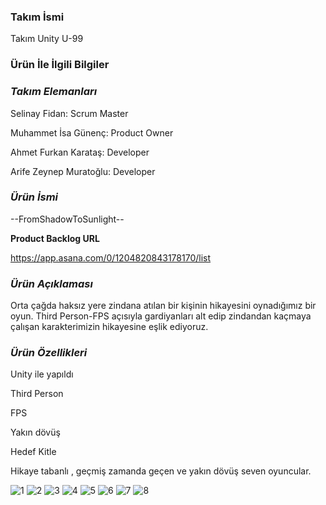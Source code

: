 ### **Takım İsmi**

Takım Unity U-99

### **Ürün İle İlgili Bilgiler**

### _**Takım Elemanları**_

Selinay Fidan: Scrum Master

Muhammet İsa Günenç: Product Owner

Ahmet Furkan Karataş: Developer

Arife Zeynep Muratoğlu: Developer

### _**Ürün İsmi**_

--FromShadowToSunlight--

**Product Backlog URL**

https://app.asana.com/0/1204820843178170/list

### _**Ürün Açıklaması**_

Orta çağda haksız yere zindana atılan bir kişinin hikayesini oynadığımız bir oyun. Third Person-FPS açısıyla gardiyanları alt edip zindandan kaçmaya çalışan karakterimizin hikayesine eşlik ediyoruz.

### _Ürün Özellikleri_ 

Unity ile yapıldı

Third Person

FPS

Yakın dövüş

Hedef Kitle

Hikaye tabanlı , geçmiş zamanda geçen ve yakın dövüş seven oyuncular.




![1](https://github.com/FromShadowToSunlight-u99/oyuntamu99/assets/135546223/6dcf970b-af1f-4c8e-9252-8071bde09d41)
![2](https://github.com/FromShadowToSunlight-u99/oyuntamu99/assets/135546223/53a347d6-edb2-4f6b-858b-153a1eebfb2f)
![3](https://github.com/FromShadowToSunlight-u99/oyuntamu99/assets/135546223/e1d2a54f-2635-43bc-bded-7ab161670912)
![4](https://github.com/FromShadowToSunlight-u99/oyuntamu99/assets/135546223/e33cb5cf-9dfc-444d-967f-a9f9961b5fb1)
![5](https://github.com/FromShadowToSunlight-u99/oyuntamu99/assets/135546223/e086c811-c589-447a-8404-9015fe75c3b0)
![6](https://github.com/FromShadowToSunlight-u99/oyuntamu99/assets/135546223/b9233fd1-55f0-4fdb-9cae-d05e0b4d2860)
![7](https://github.com/FromShadowToSunlight-u99/oyuntamu99/assets/135546223/21b84d31-2614-48b7-9e25-63879b6f6dab)
![8](https://github.com/FromShadowToSunlight-u99/oyuntamu99/assets/135546223/2ca3a050-0f2f-4e61-b156-f5c22d782389)
